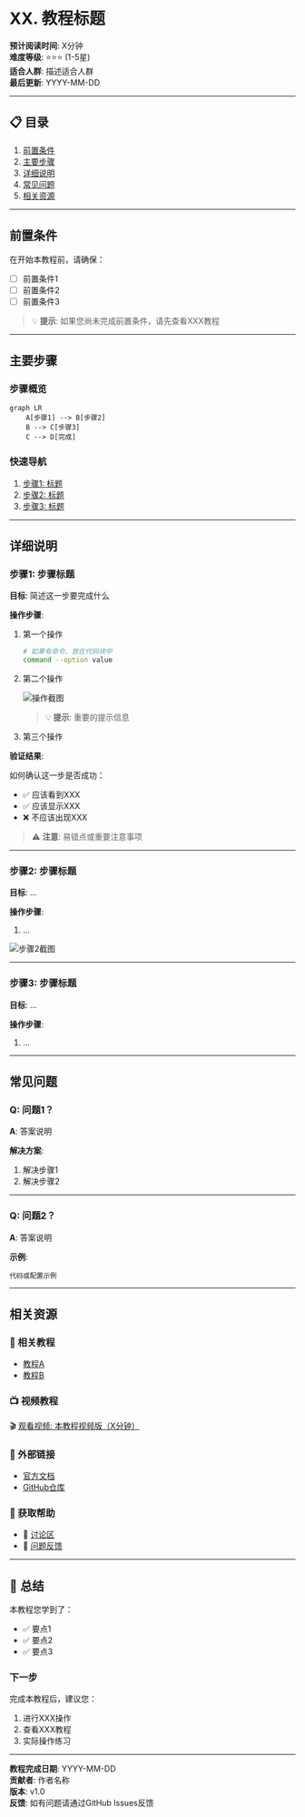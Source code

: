 # XX. 教程标题

**预计阅读时间**: X分钟  
**难度等级**: ⭐⭐⭐ (1-5星)  
**适合人群**: 描述适合人群  
**最后更新**: YYYY-MM-DD

---

## 📋 目录

1. [前置条件](#前置条件)
2. [主要步骤](#主要步骤)
3. [详细说明](#详细说明)
4. [常见问题](#常见问题)
5. [相关资源](#相关资源)

---

## 前置条件

在开始本教程前，请确保：

- [ ] 前置条件1
- [ ] 前置条件2
- [ ] 前置条件3

> 💡 **提示**: 如果您尚未完成前置条件，请先查看XXX教程

---

## 主要步骤

### 步骤概览

```mermaid
graph LR
    A[步骤1] --> B[步骤2]
    B --> C[步骤3]
    C --> D[完成]
```

### 快速导航

1. [步骤1: 标题](#步骤1-标题)
2. [步骤2: 标题](#步骤2-标题)
3. [步骤3: 标题](#步骤3-标题)

---

## 详细说明

### 步骤1: 步骤标题

**目标**: 简述这一步要完成什么

**操作步骤**:

1. 第一个操作
   ```bash
   # 如果有命令，放在代码块中
   command --option value
   ```

2. 第二个操作
   
   ![操作截图](./images/step1-action2.png)
   
   > 💡 **提示**: 重要的提示信息
   
3. 第三个操作

**验证结果**:

如何确认这一步是否成功：
- ✅ 应该看到XXX
- ✅ 应该显示XXX
- ❌ 不应该出现XXX

> ⚠️ **注意**: 易错点或重要注意事项

---

### 步骤2: 步骤标题

**目标**: ...

**操作步骤**:

1. ...

![步骤2截图](./images/step2.png)

---

### 步骤3: 步骤标题

**目标**: ...

**操作步骤**:

1. ...

---

## 常见问题

### Q: 问题1？

**A**: 
答案说明

**解决方案**:
1. 解决步骤1
2. 解决步骤2

---

### Q: 问题2？

**A**: 
答案说明

**示例**:
```
代码或配置示例
```

---

## 相关资源

### 📖 相关教程
- [教程A](./link-to-tutorial-a.md)
- [教程B](./link-to-tutorial-b.md)

### 📺 视频教程
🎬 [观看视频: 本教程视频版（X分钟）](/help/videos?id=xxx)

### 🔗 外部链接
- [官方文档](https://example.com)
- [GitHub仓库](https://github.com/xxx)

### 💬 获取帮助
- 💬 [讨论区](https://github.com/gfchfjh/CSBJJWT/discussions)
- 🐛 [问题反馈](https://github.com/gfchfjh/CSBJJWT/issues)

---

## 📝 总结

本教程您学到了：
- ✅ 要点1
- ✅ 要点2
- ✅ 要点3

### 下一步

完成本教程后，建议您：
1. 进行XXX操作
2. 查看XXX教程
3. 实际操作练习

---

**教程完成日期**: YYYY-MM-DD  
**贡献者**: 作者名称  
**版本**: v1.0  
**反馈**: 如有问题请通过GitHub Issues反馈

